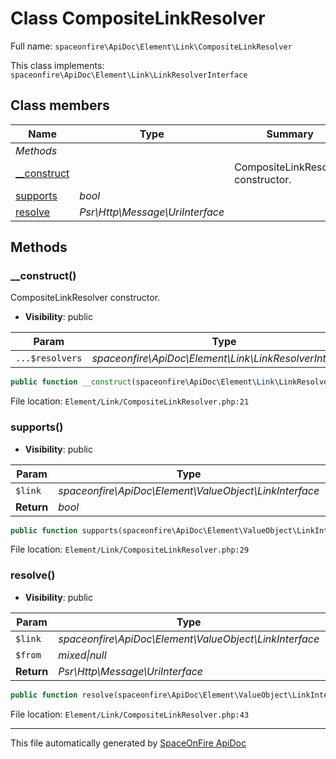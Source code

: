 # Class CompositeLinkResolver

Full name: `spaceonfire\ApiDoc\Element\Link\CompositeLinkResolver`

This class implements: `spaceonfire\ApiDoc\Element\Link\LinkResolverInterface`

## Class members

| Name                                                                              | Type                            | Summary                            | Additional                   |
| --------------------------------------------------------------------------------- | ------------------------------- | ---------------------------------- | ---------------------------- |
| _Methods_                                                                         |                                 |                                    |                              |
| [\_\_construct](#spaceonfire_apidoc_element_link_compositelinkresolver_construct) |                                 | CompositeLinkResolver constructor. | [📢](# "Visibility: public") |
| [supports](#spaceonfire_apidoc_element_link_compositelinkresolver_supports)       | _bool_                          |                                    | [📢](# "Visibility: public") |
| [resolve](#spaceonfire_apidoc_element_link_compositelinkresolver_resolve)         | _Psr\Http\Message\UriInterface_ |                                    | [📢](# "Visibility: public") |

## Methods

<a name="spaceonfire_apidoc_element_link_compositelinkresolver_construct"></a>

### \_\_construct()

CompositeLinkResolver constructor.

-   **Visibility**: public

| Param           | Type                                                    | Reference | Description |
| --------------- | ------------------------------------------------------- | --------- | ----------- |
| `...$resolvers` | _spaceonfire\ApiDoc\Element\Link\LinkResolverInterface_ | No        |             |

```php
public function __construct(spaceonfire\ApiDoc\Element\Link\LinkResolverInterface ...$resolvers)
```

File location: `Element/Link/CompositeLinkResolver.php:21`

<a name="spaceonfire_apidoc_element_link_compositelinkresolver_supports"></a>

### supports()

-   **Visibility**: public

| Param      | Type                                                   | Reference | Description |
| ---------- | ------------------------------------------------------ | --------- | ----------- |
| `$link`    | _spaceonfire\ApiDoc\Element\ValueObject\LinkInterface_ | No        |             |
| **Return** | _bool_                                                 |           |             |

```php
public function supports(spaceonfire\ApiDoc\Element\ValueObject\LinkInterface $link): bool
```

File location: `Element/Link/CompositeLinkResolver.php:29`

<a name="spaceonfire_apidoc_element_link_compositelinkresolver_resolve"></a>

### resolve()

-   **Visibility**: public

| Param      | Type                                                   | Reference | Description |
| ---------- | ------------------------------------------------------ | --------- | ----------- |
| `$link`    | _spaceonfire\ApiDoc\Element\ValueObject\LinkInterface_ | No        |             |
| `$from`    | _mixed&#124;null_                                      | No        |             |
| **Return** | _Psr\Http\Message\UriInterface_                        |           |             |

```php
public function resolve(spaceonfire\ApiDoc\Element\ValueObject\LinkInterface $link, mixed|null $from = null): Psr\Http\Message\UriInterface
```

File location: `Element/Link/CompositeLinkResolver.php:43`

---

This file automatically generated by [SpaceOnFire ApiDoc](https://github.com/spaceonfire/apidoc)
